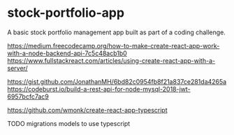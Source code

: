 # stock-portfolio-app
A basic stock portfolio management app built as part of a coding challenge.


https://medium.freecodecamp.org/how-to-make-create-react-app-work-with-a-node-backend-api-7c5c48acb1b0
https://www.fullstackreact.com/articles/using-create-react-app-with-a-server/

https://gist.github.com/JonathanMH/6bd82c0954fb8f21a837ce281da4265a
https://codeburst.io/build-a-rest-api-for-node-mysql-2018-jwt-6957bcfc7ac9

https://github.com/wmonk/create-react-app-typescript

TODO
migrations
models to use typescript